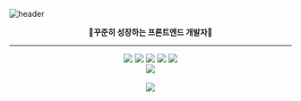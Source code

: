 ![header](https://capsule-render.vercel.app/api?type=waving&color=timeGradient&text=%20Seunghyo%20&animation=twinkling&fontAlignY=40&fontAlign=70&height=250)

<div align= "center"><b>🐰꾸준히 성장하는 프론트엔드 개발자🐰</b></div>

* * *

<div align="center">
	<img src="https://img.shields.io/badge/Java-007396?style=flat&logo=Java&logoColor=white" />
	<img src="https://img.shields.io/badge/HTML5-E34F26?style=flat&logo=HTML5&logoColor=white" />
	<img src="https://img.shields.io/badge/CSS3-1572B6?style=flat&logo=CSS3&logoColor=white" />
  <img src="https://img.shields.io/badge/JavaScript-F7DF1E?style=flat&logo=JavaScript&logoColor=white" />
    <img src="https://img.shields.io/badge/React-61DAFB?style=flat&logo=React&logoColor=white" />
  
</div>
<div align="center">
<img src="https://github-readme-stats.vercel.app/api/top-langs/?username=hyo-4&layout=compact"><br><br>
<img src="https://github-readme-stats.vercel.app/api?username=hyo-4&show_icons=true&theme=radical">
</div>
